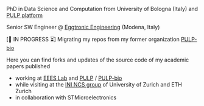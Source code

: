 PhD in Data Science and Computation from University of Bologna (Italy) and [PULP platform](https://pulp-platform.org/)

Senior SW Engineer @ [Eggtronic Engineering](https://github.com/EggtronicEngineering) (Modena, Italy)

\[🚧 IN PROGRESS ⏳] Migrating my repos from my former organization [PULP-bio](https://github.com/pulp-bio)

Here you can find forks and updates of the source code of my academic papers published
* working at [EEES Lab](https://github.com/EEESlab) and [PULP](https://pulp-platform.org/) / [PULP-bio](https://github.com/pulp-bio)
* while visiting at the [INI NCS group](https://www.ini.uzh.ch/en/research/groups/ncs.html) of University of Zurich and ETH Zurich
* in collaboration with STMicroelectronics
